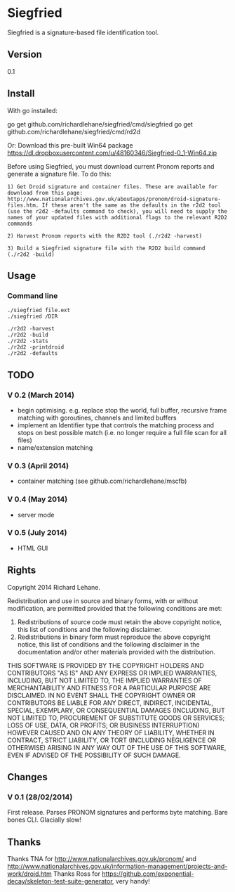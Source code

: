 # Siegfried

Siegfried is a signature-based file identification tool.

## Version

0.1

## Install

With go installed: 

go get github.com/richardlehane/siegfried/cmd/siegfried
go get github.com/richardlehane/siegfried/cmd/rd2d

Or:
Download this pre-built Win64 package <https://dl.dropboxusercontent.com/u/48160346/Siegfried-0_1-Win64.zip>

Before using Siegfried, you must download current Pronom reports and generate a signature file. To do this:

	1) Get Droid signature and container files. These are available for download from this page: http://www.nationalarchives.gov.uk/aboutapps/pronom/droid-signature-files.htm. If these aren't the same as the defaults in the r2d2 tool (use the r2d2 -defaults command to check), you will need to supply the names of your updated files with additional flags to the relevant R2D2 commands

	2) Harvest Pronom reports with the R2D2 tool (./r2d2 -harvest)

	3) Build a Siegfried signature file with the R2D2 build command (./r2d2 -build)

## Usage

### Command line

    ./siegfried file.ext
    ./siegfried /DIR

    ./r2d2 -harvest
    ./r2d2 -build 
    ./r2d2 -stats
    ./r2d2 -printdroid
    ./r2d2 -defaults

## TODO

### V 0.2 (March 2014)

- begin optimising. e.g. replace stop the world, full buffer, recursive frame matching with goroutines, channels and limited buffers
- implement an Identifier type that controls the matching process and stops on best possible match (i.e. no longer require a full file scan for all files)
- name/extension matching

### V 0.3 (April 2014)

- container matching (see github.com/richardlehane/mscfb)

### V 0.4 (May 2014)

- server mode

### V 0.5 (July 2014)

- HTML GUI

## Rights

Copyright 2014 Richard Lehane. 

Redistribution and use in source and binary forms, with or without
modification, are permitted provided that the following conditions are met:

1. Redistributions of source code must retain the above copyright notice, this
   list of conditions and the following disclaimer.
2. Redistributions in binary form must reproduce the above copyright notice,
   this list of conditions and the following disclaimer in the documentation
   and/or other materials provided with the distribution.

THIS SOFTWARE IS PROVIDED BY THE COPYRIGHT HOLDERS AND CONTRIBUTORS "AS IS" AND
ANY EXPRESS OR IMPLIED WARRANTIES, INCLUDING, BUT NOT LIMITED TO, THE IMPLIED
WARRANTIES OF MERCHANTABILITY AND FITNESS FOR A PARTICULAR PURPOSE ARE
DISCLAIMED. IN NO EVENT SHALL THE COPYRIGHT OWNER OR CONTRIBUTORS BE LIABLE FOR
ANY DIRECT, INDIRECT, INCIDENTAL, SPECIAL, EXEMPLARY, OR CONSEQUENTIAL DAMAGES
(INCLUDING, BUT NOT LIMITED TO, PROCUREMENT OF SUBSTITUTE GOODS OR SERVICES;
LOSS OF USE, DATA, OR PROFITS; OR BUSINESS INTERRUPTION) HOWEVER CAUSED AND
ON ANY THEORY OF LIABILITY, WHETHER IN CONTRACT, STRICT LIABILITY, OR TORT
(INCLUDING NEGLIGENCE OR OTHERWISE) ARISING IN ANY WAY OUT OF THE USE OF THIS
SOFTWARE, EVEN IF ADVISED OF THE POSSIBILITY OF SUCH DAMAGE.

## Changes

### V 0.1 (28/02/2014)

First release. Parses PRONOM signatures and performs byte matching. Bare bones CLI. Glacially slow!


## Thanks

Thanks TNA for http://www.nationalarchives.gov.uk/pronom/ and http://www.nationalarchives.gov.uk/information-management/projects-and-work/droid.htm
Thanks Ross for https://github.com/exponential-decay/skeleton-test-suite-generator, very handy!